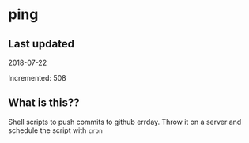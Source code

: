 # ping

## Last updated
2018-07-22

Incremented: 508

## What is this??
Shell scripts to push commits to github errday. Throw it on a server and schedule the script with `cron`
